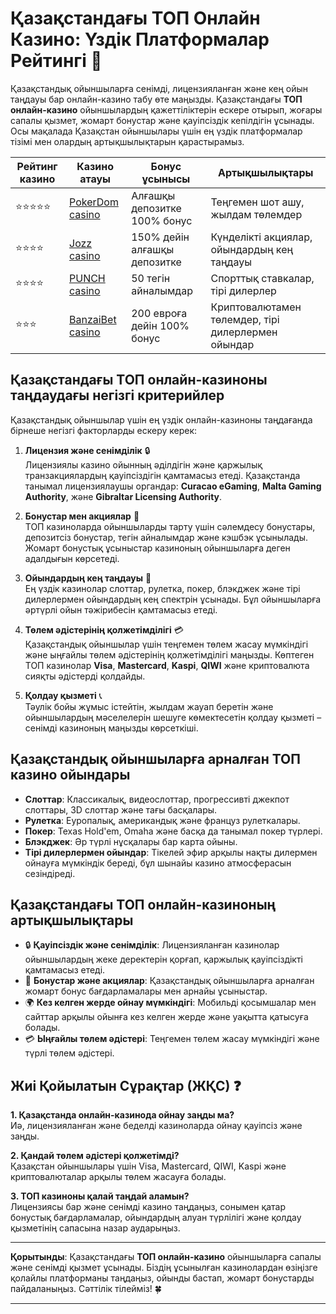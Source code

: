 # Қазақстандағы ТОП Онлайн Казино: Үздік Платформалар Рейтингі 🎰

Қазақстандық ойыншыларға сенімді, лицензияланған және кең ойын таңдауы бар онлайн-казино табу өте маңызды. Қазақстандағы **ТОП онлайн-казино** ойыншылардың қажеттіліктерін ескере отырып, жоғары сапалы қызмет, жомарт бонустар және қауіпсіздік кепілдігін ұсынады. Осы мақалада Қазақстан ойыншылары үшін ең үздік платформалар тізімі мен олардың артықшылықтарын қарастырамыз.

| Рейтинг казино      | Казино атауы | Бонус ұсынысы | Артықшылықтары |
|---------------------|--------------|---------------|----------------|
| ⭐⭐⭐⭐⭐              | [PokerDom casino](https://brandplay.link/Bxg7SC7H) | Алғашқы депозитке 100% бонус | Теңгемен шот ашу, жылдам төлемдер |
| ⭐⭐⭐⭐               | [Jozz casino](https://tk435zi5i9.com/alt/jozz/registration?e8250665e216213938eeaefaf3e61c0a) | 150% дейін алғашқы депозитке | Күнделікті акциялар, ойындардың кең таңдауы |
| ⭐⭐⭐⭐               | [PUNCH casino](https://betpunch1.com/d638d6d39) | 50 тегін айналымдар | Спорттық ставкалар, тірі дилерлер |
| ⭐⭐⭐               | [BanzaiBet casino](https://bnzstr009.com/e9rVJ) | 200 евроға дейін 100% бонус | Криптовалютамен төлемдер, тірі дилерлермен ойындар |

## Қазақстандағы ТОП онлайн-казиноны таңдаудағы негізгі критерийлер

Қазақстандық ойыншылар үшін ең үздік онлайн-казиноны таңдағанда бірнеше негізгі факторларды ескеру керек:

1. **Лицензия және сенімділік** 🔒  
   Лицензиялы казино ойынның әділдігін және қаржылық транзакциялардың қауіпсіздігін қамтамасыз етеді. Қазақстанда танымал лицензиялаушы органдар: **Curacao eGaming**, **Malta Gaming Authority**, және **Gibraltar Licensing Authority**.

2. **Бонустар мен акциялар** 🎁  
   ТОП казиноларда ойыншыларды тарту үшін сәлемдесу бонустары, депозитсіз бонустар, тегін айналымдар және кэшбэк ұсынылады. Жомарт бонустық ұсыныстар казиноның ойыншыларға деген адалдығын көрсетеді.

3. **Ойындардың кең таңдауы** 🎲  
   Ең үздік казинолар слоттар, рулетка, покер, блэкджек және тірі дилерлермен ойындардың кең спектрін ұсынады. Бұл ойыншыларға әртүрлі ойын тәжірибесін қамтамасыз етеді.

4. **Төлем әдістерінің қолжетімділігі** 💳  
   Қазақстандық ойыншылар үшін теңгемен төлем жасау мүмкіндігі және ыңғайлы төлем әдістерінің қолжетімділігі маңызды. Көптеген ТОП казинолар **Visa**, **Mastercard**, **Kaspi**, **QIWI** және криптовалюта сияқты әдістерді қолдайды.

5. **Қолдау қызметі** 📞  
   Тәулік бойы жұмыс істейтін, жылдам жауап беретін және ойыншылардың мәселелерін шешуге көмектесетін қолдау қызметі – сенімді казиноның маңызды көрсеткіші.

## Қазақстандық ойыншыларға арналған ТОП казино ойындары

- **Слоттар**: Классикалық, видеослоттар, прогрессивті джекпот слоттары, 3D слоттар және тағы басқалары.
- **Рулетка**: Еуропалық, американдық және француз рулеткалары.
- **Покер**: Texas Hold'em, Omaha және басқа да танымал покер түрлері.
- **Блэкджек**: Әр түрлі нұсқалары бар карта ойыны.
- **Тірі дилерлермен ойындар**: Тікелей эфир арқылы нақты дилермен ойнауға мүмкіндік береді, бұл шынайы казино атмосферасын сезіндіреді.

## Қазақстандағы ТОП онлайн-казиноның артықшылықтары

- 🔒 **Қауіпсіздік және сенімділік**: Лицензияланған казинолар ойыншылардың жеке деректерін қорғап, қаржылық қауіпсіздікті қамтамасыз етеді.
- 🎁 **Бонустар және акциялар**: Қазақстандық ойыншыларға арналған жомарт бонус бағдарламалары мен арнайы ұсыныстар.
- 🌍 **Кез келген жерде ойнау мүмкіндігі**: Мобильді қосымшалар мен сайттар арқылы ойынға кез келген жерде және уақытта қатысуға болады.
- 💳 **Ыңғайлы төлем әдістері**: Теңгемен төлем жасау мүмкіндігі және түрлі төлем әдістері.

## Жиі Қойылатын Сұрақтар (ЖҚС) ❓

**1. Қазақстанда онлайн-казинода ойнау заңды ма?**  
Иә, лицензияланған және беделді казиноларда ойнау қауіпсіз және заңды.

**2. Қандай төлем әдістері қолжетімді?**  
Қазақстан ойыншылары үшін Visa, Mastercard, QIWI, Kaspi және криптовалюталар арқылы төлем жасауға болады.

**3. ТОП казиноны қалай таңдай аламын?**  
Лицензиясы бар және сенімді казино таңдаңыз, сонымен қатар бонустық бағдарламалар, ойындардың алуан түрлілігі және қолдау қызметінің сапасына назар аударыңыз.

---

**Қорытынды**: Қазақстандағы **ТОП онлайн-казино** ойыншыларға сапалы және сенімді қызмет ұсынады. Біздің ұсынылған казинолардан өзіңізге қолайлы платформаны таңдаңыз, ойынды бастап, жомарт бонустарды пайдаланыңыз. Сәттілік тілейміз! 🍀

---
